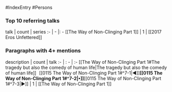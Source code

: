 #IndexEntry #Persons

### Top 10 referring talks
talk | count | series
:- | - |: -
[[The Way of Non-Clinging Part 1]] | 1 | [[2017 Eros Unfettered]]

### Paragraphs with 4+ mentions
description | count | talk
:- | : - | :-
[[The Way of Non-Clinging Part 1#The tragedy but also the comedy of human life\|The tragedy but also the comedy of human life]] &nbsp;&nbsp;[[0115 The Way of Non-Clinging Part 1#^7-1\|◀]]**[[0115 The Way of Non-Clinging Part 1#^7-2\|•]]**[[0115 The Way of Non-Clinging Part 1#^7-3\|▶]] | 1 | [[The Way of Non-Clinging Part 1]]


